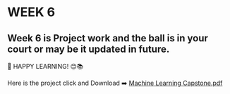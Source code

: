 # WEEK 6 
## Week 6 is Project work and the ball is in your court or may be it updated in future.
🌟 HAPPY LEARNING! 😊📚

Here is the project click and Download ➡️
[Machine Learning Capstone.pdf](https://github.com/iamvikramkumar/ibm_machine_learning_coursera/files/13214662/06_Machine.Learning.Capstone.pdf)

